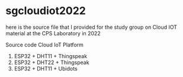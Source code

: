 # sgcloudiot2022
here is the source file that I provided for the study group on Cloud IOT material at the CPS Laboratory in 2022

Source code Cloud IoT Platform
1. ESP32 + DHT11 + Thingspeak
2. ESP32 + DHT22 + Thingspeak
3. ESP32 + DHT11 + Ubidots
